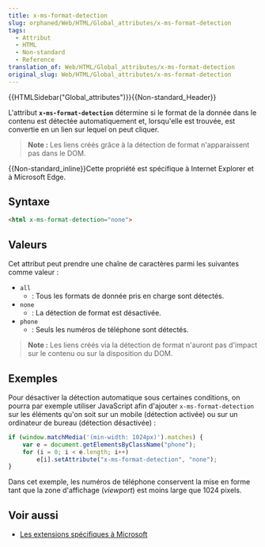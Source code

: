 ```yaml
---
title: x-ms-format-detection
slug: orphaned/Web/HTML/Global_attributes/x-ms-format-detection
tags:
  - Attribut
  - HTML
  - Non-standard
  - Reference
translation_of: Web/HTML/Global_attributes/x-ms-format-detection
original_slug: Web/HTML/Global_attributes/x-ms-format-detection
---
```


{{HTMLSidebar("Global_attributes")}}{{Non-standard_Header}}

L'attribut **`x-ms-format-detection`** détermine si le format de la donnée dans le contenu est détectée automatiquement et, lorsqu'elle est trouvée, est convertie en un lien sur lequel on peut cliquer.

> **Note :** Les liens créés grâce à la détection de format n'apparaissent pas dans le DOM.

{{Non-standard_inline}}Cette propriété est spécifique à Internet Explorer et à Microsoft Edge.

## Syntaxe

```html
<html x-ms-format-detection="none">
```

## Valeurs

Cet attribut peut prendre une chaîne de caractères parmi les suivantes comme valeur :

- `all`
  - : Tous les formats de donnée pris en charge sont détectés.
- `none`
  - : La détection de format est désactivée.
- `phone`
  - : Seuls les numéros de téléphone sont détectés.

> **Note :** Les liens créés via la détection de format n'auront pas d'impact sur le contenu ou sur la disposition du DOM.

## Exemples

Pour désactiver la détection automatique sous certaines conditions, on pourra par exemple utiliser JavaScript afin d'ajouter `x-ms-format-detection` sur les éléments qu'on soit sur un mobile (détection activée) ou sur un ordinateur de bureau (détection désactivée) :

```js
if (window.matchMedia('(min-width: 1024px)').matches) {
    var e = document.getElementsByClassName("phone");
    for (i = 0; i < e.length; i++)
        e[i].setAttribute("x-ms-format-detection", "none");
}
```

Dans cet exemple, les numéros de téléphone conservent la mise en forme tant que la zone d'affichage (_viewport_) est moins large que 1024 pixels.

## Voir aussi

- [Les extensions spécifiques à Microsoft](/fr/docs/Web/API/Microsoft_Extensions)
